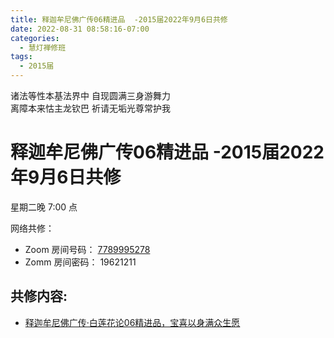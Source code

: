 ```yaml
---
title: 释迦牟尼佛广传06精进品  -2015届2022年9月6日共修
date: 2022-08-31 08:58:16-07:00
categories:
  - 慧灯禅修班
tags:
  - 2015届
---
```

诸法等性本基法界中 自现圆满三身游舞力  
离障本来怙主龙钦巴 祈请无垢光尊常护我

# 释迦牟尼佛广传06精进品  -2015届2022年9月6日共修

星期二晚 7:00 点

网络共修：

- Zoom 房间号码： [7789995278](https://us02web.zoom.us/j/7789995278?pwd=VjZmbWJFY2k2K0E5RVB2cTNIQmhqUT09)
- Zomm 房间密码： 19621211

## 共修内容:

- [释迦牟尼佛广传·白莲花论06精进品，宝喜以身满众生愿](https://bj.cxb123.cc/ref/blhl/06/#heading-6)

